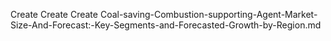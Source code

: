 Create Create Create Coal-saving-Combustion-supporting-Agent-Market-Size-And-Forecast:-Key-Segments-and-Forecasted-Growth-by-Region.md
